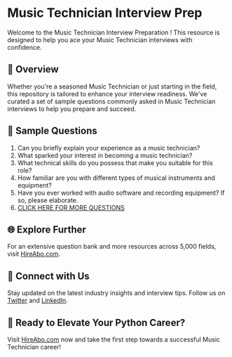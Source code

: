 # Music Technician Interview Prep

Welcome to the Music Technician Interview Preparation ! This resource is designed to help you ace your Music Technician interviews with confidence.

## 🚀 Overview

Whether you're a seasoned Music Technician or just starting in the field, this repository is tailored to enhance your interview readiness. We've curated a set of sample questions commonly asked in Music Technician interviews to help you prepare and succeed.

## 📝 Sample Questions

1. Can you briefly explain your experience as a music technician?
2. What sparked your interest in becoming a music technician?
3. What technical skills do you possess that make you suitable for this role?
4. How familiar are you with different types of musical instruments and equipment?
5. Have you ever worked with audio software and recording equipment? If so, please elaborate.
6. [CLICK HERE FOR MORE QUESTIONS](https://hireabo.com/job/16_1_13/Music%20Technician)

## 🌐 Explore Further

For an extensive question bank and more resources across 5,000 fields, visit [HireAbo.com](https://www.hireabo.com).

## 📱 Connect with Us

Stay updated on the latest industry insights and interview tips. Follow us on [Twitter](https://twitter.com/hireabo) and [LinkedIn](https://www.linkedin.com/in/hire-abo-3609972a8/).

## 🚀 Ready to Elevate Your Python Career?

Visit [HireAbo.com](https://www.hireabo.com) now and take the first step towards a successful Music Technician career!
